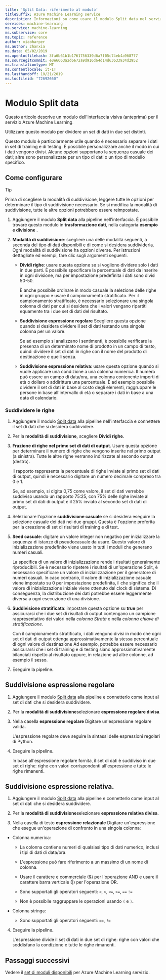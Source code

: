 ```yaml
---
title: 'Split Data: riferimento al modulo'
titleSuffix: Azure Machine Learning service
description: Informazioni su come usare il modulo Split data nel servizio Azure Machine Learning per dividere un set di dati in due set distinti.
services: machine-learning
ms.service: machine-learning
ms.subservice: core
ms.topic: reference
author: xiaoharper
ms.author: zhanxia
ms.date: 05/02/2019
ms.openlocfilehash: 3fa6b61b1b1761756339d6a7f05c74eb4a968777
ms.sourcegitcommit: e0e6663a2d6672a9d916d64d14d63633934d2952
ms.translationtype: MT
ms.contentlocale: it-IT
ms.lasthandoff: 10/21/2019
ms.locfileid: "72692660"
---
```

# <a name="split-data-module"></a>Modulo Split data

Questo articolo descrive un modulo dell'interfaccia visiva (anteprima) per il servizio Azure Machine Learning.

Utilizzare questo modulo per dividere un set di dati in due set distinti.

Questo modulo è particolarmente utile quando è necessario separare i dati in set di training e di testing. È possibile personalizzare anche il modo in cui i dati vengono divisi. Alcune opzioni supportano la sequenza casuale dei dati; altre sono personalizzate per un tipo di dati o un tipo di modello specifico.

## <a name="how-to-configure"></a>Come configurare

> [!TIP]
> Prima di scegliere la modalità di suddivisione, leggere tutte le opzioni per determinare il tipo di suddivisione necessario.
> Se si modifica la modalità di suddivisione, tutte le altre opzioni potrebbero essere reimpostate.

1. Aggiungere il modulo **Split data** alla pipeline nell'interfaccia. È possibile trovare questo modulo in **trasformazione dati**, nella categoria **esempio e divisione** .

2. **Modalità di suddivisione**: scegliere una delle modalità seguenti, a seconda del tipo di dati disponibili e di come si desidera suddividerla. Ogni modalità di suddivisione ha opzioni diverse. Per istruzioni dettagliate ed esempi, fare clic sugli argomenti seguenti. 

    - **Dividi righe**: usare questa opzione se si vogliono dividere solo i dati in due parti. È possibile specificare la percentuale di dati da inserire in ogni divisione, ma per impostazione predefinita i dati sono divisi 50-50.

        È anche possibile ordinare in modo casuale la selezione delle righe in ogni gruppo e usare il campionamento stratificato. Per il campionamento stratificato, è necessario selezionare una singola colonna di dati per cui si desidera che i valori vengano ripartiti equamente tra i due set di dati del risultato.  

    - **Suddivisione espressione regolare**  Scegliere questa opzione quando si desidera dividere il set di dati testando una singola colonna per un valore.

        Se ad esempio si analizzano i sentimenti, è possibile verificare la presenza di un determinato nome di prodotto in un campo di testo, quindi dividere il set di dati in righe con il nome del prodotto di destinazione e quelli senza.

    - **Suddivisione espressione relativa**: usare questa opzione quando si vuole applicare una condizione a una colonna numerica. Il numero può essere un campo di data/ora, una colonna contenente importi di età o dollaro o addirittura una percentuale. È ad esempio possibile dividere il set di dati in base al costo degli elementi, raggruppare le persone in base all'intervallo di età o separare i dati in base a una data di calendario.

### <a name="split-rows"></a>Suddividere le righe
1.  Aggiungere il modulo [Split data](./split-data.md) alla pipeline nell'interfaccia e connettere il set di dati che si desidera suddividere.
  
2.  Per la **modalità di suddivisione**, scegliere **Dividi righe**. 

3.  **Frazione di righe nel primo set di dati di output**. Usare questa opzione per determinare il numero di righe che vengono inserite nel primo output (a sinistra). Tutte le altre righe verranno indirizzate al secondo output (destro).

    Il rapporto rappresenta la percentuale di righe inviate al primo set di dati di output, quindi è necessario digitare un numero decimale compreso tra 0 e 1.
     
     Se, ad esempio, si digita 0,75 come valore, il set di dati verrebbe suddiviso usando un rapporto 75:25, con 75% delle righe inviate al primo set di dati di output e il 25% inviato al secondo set di dati di output.
  
4. Selezionare l'opzione **suddivisione casuale** se si desidera eseguire la selezione casuale dei dati nei due gruppi. Questa è l'opzione preferita per la creazione di set di risultati di training e di test.

5.  **Seed casuale**: digitare un valore integer non negativo per inizializzare la sequenza di istanze di pseudocasuale da usare. Questo valore di inizializzazione predefinito viene usato in tutti i moduli che generano numeri casuali. 

     La specifica di un valore di inizializzazione rende i risultati generalmente riproducibili. Se è necessario ripetere i risultati di un'operazione Split, è necessario specificare un valore di inizializzazione per il generatore di numeri casuali. In caso contrario, il valore di inizializzazione casuale viene impostato su 0 per impostazione predefinita, il che significa che il valore di inizializzazione iniziale viene ottenuto dal clock di sistema. Di conseguenza, la distribuzione dei dati potrebbe essere leggermente diversa a ogni esecuzione di una divisione. 

6. **Suddivisione stratificata**: impostare questa opzione su **true** per assicurarsi che i due set di risultati di output contengano un campione rappresentativo dei valori nella *colonna Strata* o nella *colonna chiave di stratificazione*. 

    Con il campionamento stratificato, i dati vengono divisi in modo che ogni set di dati di output ottenga approssimativamente la stessa percentuale di ogni valore di destinazione Ad esempio, potrebbe essere necessario assicurarsi che i set di training e di testing siano approssimativamente bilanciati rispetto al risultato oppure, in relazione ad altre colonne, ad esempio il sesso.

7. Eseguire la pipeline.


## <a name="regular-expression-split"></a>Suddivisione espressione regolare

1.  Aggiungere il modulo [Split data](./split-data.md) alla pipeline e connetterlo come input al set di dati che si desidera suddividere.  
  
2.  Per la **modalità di suddivisione**selezionare **espressione regolare divisa**.

3. Nella casella **espressione regolare** Digitare un'espressione regolare valida. 
  
   L'espressione regolare deve seguire la sintassi delle espressioni regolari di Python.


4. Eseguire la pipeline.

    In base all'espressione regolare fornita, il set di dati è suddiviso in due set di righe: righe con valori corrispondenti all'espressione e tutte le righe rimanenti. 

## <a name="relative-expression-split"></a>Suddivisione espressione relativa.

1. Aggiungere il modulo [Split data](./split-data.md) alla pipeline e connetterlo come input al set di dati che si desidera suddividere.
  
2. Per la **modalità di suddivisione**selezionare **espressione relativa divisa**.
  
3. Nella casella di testo **espressione relazionale** Digitare un'espressione che esegue un'operazione di confronto in una singola colonna:


 - Colonna numerica:
    - La colonna contiene numeri di qualsiasi tipo di dati numerico, inclusi i tipi di dati di data/ora.

    - L'espressione può fare riferimento a un massimo di un nome di colonna.

    - Usare il carattere e commerciale (&) per l'operazione AND e usare il carattere barra verticale (|) per l'operazione OR.

    - Sono supportati gli operatori seguenti: `<`, `>`, `<=`, `>=`, `==` `!=`

    - Non è possibile raggruppare le operazioni usando `(` e `)`.

 - Colonna stringa: 
    - Sono supportati gli operatori seguenti: `==`, `!=`



4. Eseguire la pipeline.

    L'espressione divide il set di dati in due set di righe: righe con valori che soddisfano la condizione e tutte le righe rimanenti.

## <a name="next-steps"></a>Passaggi successivi

Vedere il [set di moduli disponibili](module-reference.md) per Azure Machine Learning servizio. 
